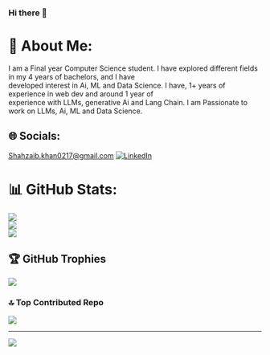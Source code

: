 ### Hi there 👋

<!--
**Shahzaib0217/Shahzaib0217** is a ✨ _special_ ✨ repository because its `README.md` (this file) appears on your GitHub profile.

Here are some ideas to get you started:

- 🔭 I’m currently working on ...
- 🌱 I’m currently learning ...
- 👯 I’m looking to collaborate on ...
- 🤔 I’m looking for help with ...
- 💬 Ask me about ...
- 📫 How to reach me: ...
- 😄 Pronouns: ...
- ⚡ Fun fact: ...
-->
# 💫 About Me:
I am a Final year Computer Science student. I have explored different fields in my 4 years of bachelors, and I have <br>developed interest in Ai, ML and Data Science. I have, 1+ years of experience in web dev and around 1 year of <br>experience with LLMs, generative Ai and Lang Chain. I am Passionate to work on LLMs, Ai, ML and Data Science.


## 🌐 Socials:
[Shahzaib.khan0217@gmail.com](mailto:Shahzaib.khan0217@gmail.com?subject=Test)
[![LinkedIn](https://img.shields.io/badge/LinkedIn-%230077B5.svg?logo=linkedin&logoColor=white)](https://linkedin.com/in/http://www.linkedin.com/in/shahzaib-khan-b17852225/) 

# 📊 GitHub Stats:
![](https://github-readme-stats.vercel.app/api?username=Shahzaib0217&theme=dark&hide_border=false&include_all_commits=false&count_private=false)<br/>
![](https://github-readme-streak-stats.herokuapp.com/?user=Shahzaib0217&theme=dark&hide_border=false)<br/>
![](https://github-readme-stats.vercel.app/api/top-langs/?username=Shahzaib0217&theme=dark&hide_border=false&include_all_commits=false&count_private=false&layout=compact)

## 🏆 GitHub Trophies
![](https://github-profile-trophy.vercel.app/?username=Shahzaib0217&theme=radical&no-frame=false&no-bg=true&margin-w=4)

### 🔝 Top Contributed Repo
![](https://github-contributor-stats.vercel.app/api?username=Shahzaib0217&limit=5&theme=dark&combine_all_yearly_contributions=true)

---
[![](https://visitcount.itsvg.in/api?id=Shahzaib0217&icon=0&color=0)](https://visitcount.itsvg.in)

<!-- Proudly created with GPRM ( https://gprm.itsvg.in ) -->
